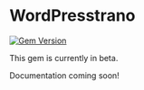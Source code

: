 # WordPresstrano

[![Gem Version](https://badge.fury.io/rb/wordpresstrano.svg)](http://badge.fury.io/rb/wordpresstrano)

This gem is currently in beta.

Documentation coming soon!
